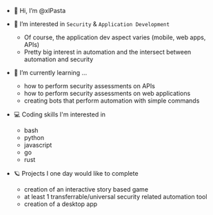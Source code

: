 - 🐧 Hi, I’m @xlPasta

- 👀 I’m interested in `Security` & `Application Development`
  - Of course, the application dev aspect varies (mobile, web apps, APIs)
  - Pretty big interest in automation and the intersect between automation and security
   
- 🌱 I’m currently learning ...
  - how to perform security assessments on APIs
  - how to perform security assessments on web applications
  - creating bots that perform automation with simple commands

- 💻 Coding skills I'm interested in
  - bash
  - python
  - javascript
  - go
  - rust

- 🪐 Projects I one day would like to complete
  - creation of an interactive story based game
  - at least 1 transferrable/universal security related automation tool
  - creation of a desktop app
